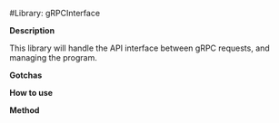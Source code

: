 #Library: gRPCInterface

__Description__

This library will handle the API interface between gRPC requests, and managing the program.

__Gotchas__

__How to use__

__Method__